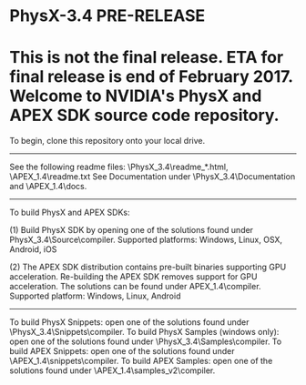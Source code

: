 # PhysX-3.4 PRE-RELEASE
This is not the final release. ETA for final release is end of February 2017.
Welcome to NVIDIA's PhysX and APEX SDK source code repository.
==============================================================

To begin, clone this repository onto your local drive.
______________________________________________________________
See the following readme files: \PhysX_3.4\readme_*.html, \APEX_1.4\readme.txt 
See Documentation under \PhysX_3.4\Documentation and \APEX_1.4\docs.
______________________________________________________________
To build PhysX and APEX SDKs: 

(1) Build PhysX SDK by opening one of the solutions found under PhysX_3.4\Source\compiler. 
Supported platforms: Windows, Linux, OSX, Android, iOS

(2) The APEX SDK distribution contains pre-built binaries supporting GPU acceleration.
Re-building the APEX SDK removes support for GPU acceleration. The solutions can be found under APEX_1.4\compiler. 
Supported platform: Windows, Linux, Android
______________________________________________________________
To build PhysX Snippets: open one of the solutions found under \PhysX_3.4\Snippets\compiler.
To build PhysX Samples (windows only): open one of the solutions found under \PhysX_3.4\Samples\compiler.
To build APEX Snippets: open one of the solutions found under \APEX_1.4\snippets\compiler.
To build APEX Samples: open one of the solutions found under \APEX_1.4\samples_v2\compiler.

